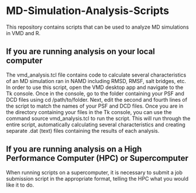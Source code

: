 # MD-Simulation-Analysis-Scripts
 This repository contains scripts that can be used to analyze MD simulations in VMD and R.

 ## If you are running analysis on your local computer
 The vmd_analysis.tcl file contains code to calculate several characteristics of an MD simulation ran in NAMD including RMSD, RMSF, salt bridges, etc. In order to use this script, open the VMD desktop app and navigate to the Tk console. Once in the console, go to the folder containing your PSF and DCD files using cd /path/to/folder. Next, edit the second and fourth lines of the script to match the names of your PSF and DCD files. Once you are in the directory containing your files in the Tk console, you can use the command source vmd_analysis.tcl to run the script. This will run through the entire script, automatically calculating several characteristics and creating separate .dat (text) files containing the results of each analysis.  

 ## If you are running analysis on a High Performance Computer (HPC) or Supercomputer
 When running scripts on a supercomputer, it is necessary to submit a job submission script in the appropriate format, telling the HPC what you would like it to do. 